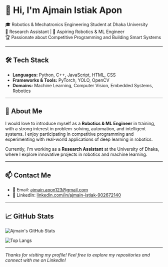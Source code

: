 # 👋 Hi, I'm Ajmain Istiak Apon

🎓 Robotics & Mechatronics Engineering Student at Dhaka University  
🔬 Research Assistant | 🤖 Aspiring Robotics & ML Engineer  
🏆 Passionate about Competitive Programming and Building Smart Systems

---

## 🛠️ Tech Stack
- **Languages:** Python, C++, JavaScript, HTML, CSS  
- **Frameworks & Tools:** PyTorch, YOLO, OpenCV  
- **Domains:** Machine Learning, Computer Vision, Embedded Systems, Robotics

---

## 🚀 About Me

I would love to introduce myself as a **Robotics & ML Engineer** in training, with a strong interest in problem-solving, automation, and intelligent systems. I enjoy participating in competitive programming and experimenting with real-world applications of deep learning in robotics.

Currently, I'm working as a **Research Assistant** at the University of Dhaka, where I explore innovative projects in robotics and machine learning.

---

## 📫 Contact Me

- 📧 Email: [ajmain.apon123@gmail.com](mailto:ajmain.apon123@gmail.com)  
- 💼 LinkedIn: [linkedin.com/in/ajmain-istiak-902672140](https://www.linkedin.com/in/ajmain-istiak-902672140/)

---

## 📈 GitHub Stats

![Ajmain's GitHub Stats](https://github-readme-stats.vercel.app/api?username=onlyapon&show_icons=true&theme=default)

![Top Langs](https://github-readme-stats.vercel.app/api/top-langs/?username=onlyapon&layout=compact)

---

*Thanks for visiting my profile! Feel free to explore my repositories and connect with me on LinkedIn!*
